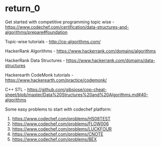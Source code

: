 # return_0

Get started with competitive programming topic wise - https://www.codechef.com/certification/data-structures-and-algorithms/prepare#foundation

Topic-wise tutorials - http://cp-algorithms.com/

HackerRank Algorithms - https://www.hackerrank.com/domains/algorithms

HackerRank Data Structures - https://www.hackerrank.com/domains/data-structures

Hackerearth CodeMonk tutorials - https://www.hackerearth.com/practice/codemonk/

C++ STL - https://github.com/gibsjose/cpp-cheat-sheet/blob/master/Data%20Structures%20and%20Algorithms.md#40-algorithms

Some easy problems to start with codechef platform:
  1. https://www.codechef.com/problems/HS08TEST
  2. https://www.codechef.com/problems/FLOW006
  3. https://www.codechef.com/problems/LUCKFOUR
  4. https://www.codechef.com/problems/CNOTE
  5. https://www.codechef.com/problems/BEX
